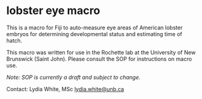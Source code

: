 # lobster eye macro
This is a macro for Fiji to auto-measure eye areas of American lobster embryos for determining developmental status and estimating time of hatch.

This macro was written for use in the Rochette lab at the University of New Brunswick (Saint John). 
Please consult the SOP for instructions on macro use. 

*Note: SOP is currently a draft and subject to change.*

Contact:
Lydia White, MSc
lydia.white@unb.ca
